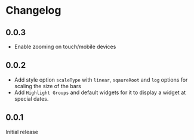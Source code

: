 # Changelog

## 0.0.3

- Enable zooming on touch/mobile devices

## 0.0.2

- Add style option `scaleType` with `linear`, `sqaureRoot` and `log` options for scaling the size of the bars
- Add `Highlight Groups` and default widgets for it to display a widget at special dates.

## 0.0.1

Initial release
